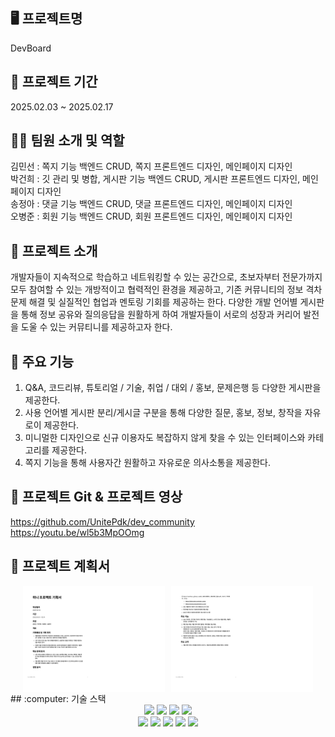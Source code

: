 ## :desktop_computer: 프로젝트명
DevBoard
## :calendar: 프로젝트 기간 
2025.02.03 ~ 2025.02.17
## :technologist: 팀원 소개 및 역할 
김민선 : 쪽지 기능 백엔드 CRUD, 쪽지 프론트엔드 디자인, 메인페이지 디자인</br>
박건희 : 깃 관리 및 병합, 게시판 기능 백엔드 CRUD, 게시판 프론트엔드 디자인, 메인페이지 디자인</br>
송정아 : 댓글 기능 백엔드 CRUD, 댓글 프론트엔드 디자인, 메인페이지 디자인</br>
오병준 : 회원 기능 백엔드 CRUD, 회원 프론트엔드 디자인, 메인페이지 디자인  
## :pushpin: 프로젝트 소개 
개발자들이 지속적으로 학습하고 네트워킹할 수 있는 공간으로, 초보자부터 전문가까지 모두 참여할 수 있는 개방적이고 협력적인 환경을 제공하고,
기존 커뮤니티의 정보 격차 문제 해결 및 실질적인 협업과 멘토링 기회를 제공하는 한다. 다양한 개발 언어별 게시판을 통해 정보 공유와 질의응답을 원활하게 하여 
개발자들이 서로의 성장과 커리어 발전을 도울 수 있는 커뮤티니를 제공하고자 한다.
## :rocket: 주요 기능 
1. Q&A, 코드리뷰, 튜토리얼 / 기술, 취업 / 대외 / 홍보, 문제은행 등 다양한 게시판을 제공한다. 
2. 사용 언어별 게시판 분리/게시글 구분을 통해 다양한 질문, 홍보, 정보, 창작을 자유로이 제공한다. 
3. 미니멀한 디자인으로 신규 이용자도 복잡하지 않게 찾을 수 있는 인터페이스와 카테고리를 제공한다.
4. 쪽지 기능을 통해 사용자간 원활하고 자유로운 의사소통을 제공한다.
## :link: 프로젝트 Git & 프로젝트 영상 
https://github.com/UnitePdk/dev_community</br>
https://youtu.be/wl5b3MpOOmg
## :file_folder: 프로젝트 계획서 
<div style="display: flex; justify-content: center; gap: 10px;">
  <img src="/src/main/resources/static/img/기획서1.png" style="width: 45%;">
  <img src="/src/main/resources/static/img/기획서2.png" style="width: 45%;">
</div>
## :computer: 기술 스택 
<div align = center>
<img src="https://img.shields.io/badge/java-007396?style=for-the-badge&logo=java&logoColor=white"> <img src="https://img.shields.io/badge/html5-E34F26?style=for-the-badge&logo=html5&logoColor=white"> <img src="https://img.shields.io/badge/css-1572B6?style=for-the-badge&logo=css3&logoColor=white"> <img src="https://img.shields.io/badge/javascript-F7DF1E?style=for-the-badge&logo=javascript&logoColor=black"> 
<br>
<img src="https://img.shields.io/badge/mysql-4479A1?style=for-the-badge&logo=mysql&logoColor=white"> <img src="https://img.shields.io/badge/spring-6DB33F?style=for-the-badge&logo=spring&logoColor=white"> <img src="https://img.shields.io/badge/bootstrap-7952B3?style=for-the-badge&logo=bootstrap&logoColor=white"> <img src="https://img.shields.io/badge/gradle-02303A?style=for-the-badge&logo=gradle&logoColor=white"> <img src="https://img.shields.io/badge/github-181717?style=for-the-badge&logo=github&logoColor=white">
</div>



